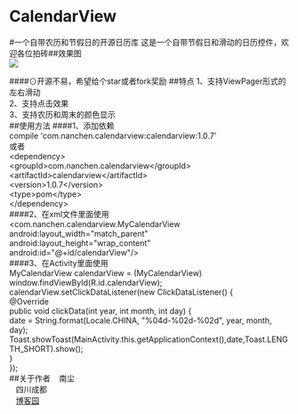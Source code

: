 # CalendarView
#一个自带农历和节假日的开源日历库
这是一个自带节假日和滑动的日历控件，欢迎各位拍砖##效果图<br>
![](https://github.com/nanchen2251/CalendarView/blob/master/GIF.gif)

####⊙开源不易，希望给个star或者fork奖励
##特点
  1、支持ViewPager形式的左右滑动<br>
  2、支持点击效果<br>
  3、支持农历和周末的颜色显示<br>
##使用方法
####1、添加依赖<br>
  compile 'com.nanchen.calendarview:calendarview:1.0.7'<br>
  或者<br>
  \<dependency\><br>
  \<groupId>com.nanchen.calendarview\</groupId><br>
  \<artifactId>calendarview\</artifactId><br>
  \<version>1.0.7\</version><br>
  \<type>pom\</type><br>
\</dependency><br>
####2、在xml文件里面使用<br>
  \<com.nanchen.calendarview.MyCalendarView<br>
        android:layout_width="match_parent"<br>
        android:layout_height="wrap_content"<br>
        android:id="@+id/calendarView"/><br>
####3、在Activity里面使用<br>
  MyCalendarView calendarView = (MyCalendarView) window.findViewById(R.id.calendarView);<br>
  calendarView.setClickDataListener(new ClickDataListener() {<br>
       @Override<br>
       public void clickData(int year, int month, int day) {<br>
           date = String.format(Locale.CHINA, "%04d-%02d-%02d", year, month, day);<br>
           Toast.showToast(MainActivity.this.getApplicationContext(),date,Toast.LENGTH_SHORT).show();<br>
           }<br>
       });<br>
##关于作者
    南尘<br>
    四川成都<br>
    [博客园](http://www.cnblogs.com/liushilin/)
